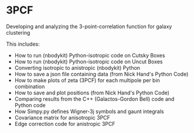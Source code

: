 # 3PCF
Developing and analyzing the 3-point-correlation function for galaxy clustering

This includes:
  - How to run (nbodykit) Python-isotropic code on Cutsky Boxes
  - How to run (nbodykit) Python-isotropic code on Uncut Boxes
  - Converting isotropic to anistropic (nbodykit) Python
  - How to save a json file containing data (from Nick Hand's Python Code)
  - How to make plots of zeta (3PCF) for each multipole per bin combination
  - How to save and plot positions (from Nick Hand's Python Code)
  - Comparing results from the C++ (Galactos-Gordon Bell) code and Python code
  - How Simpy.py defines Wigner-3j symbols and gaunt integrals
  - Covariance matrix for anisotropic 3PCF
  - Edge correction code for anistropic 3PCF
